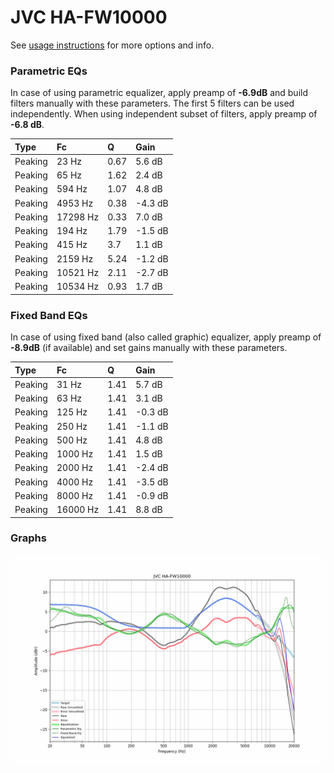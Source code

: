 # JVC HA-FW10000
See [usage instructions](https://github.com/jaakkopasanen/AutoEq#usage) for more options and info.

### Parametric EQs
In case of using parametric equalizer, apply preamp of **-6.9dB** and build filters manually
with these parameters. The first 5 filters can be used independently.
When using independent subset of filters, apply preamp of **-6.8 dB**.

| Type    | Fc       |    Q | Gain    |
|:--------|:---------|:-----|:--------|
| Peaking | 23 Hz    | 0.67 | 5.6 dB  |
| Peaking | 65 Hz    | 1.62 | 2.4 dB  |
| Peaking | 594 Hz   | 1.07 | 4.8 dB  |
| Peaking | 4953 Hz  | 0.38 | -4.3 dB |
| Peaking | 17298 Hz | 0.33 | 7.0 dB  |
| Peaking | 194 Hz   | 1.79 | -1.5 dB |
| Peaking | 415 Hz   | 3.7  | 1.1 dB  |
| Peaking | 2159 Hz  | 5.24 | -1.2 dB |
| Peaking | 10521 Hz | 2.11 | -2.7 dB |
| Peaking | 10534 Hz | 0.93 | 1.7 dB  |

### Fixed Band EQs
In case of using fixed band (also called graphic) equalizer, apply preamp of **-8.9dB**
(if available) and set gains manually with these parameters.

| Type    | Fc       |    Q | Gain    |
|:--------|:---------|:-----|:--------|
| Peaking | 31 Hz    | 1.41 | 5.7 dB  |
| Peaking | 63 Hz    | 1.41 | 3.1 dB  |
| Peaking | 125 Hz   | 1.41 | -0.3 dB |
| Peaking | 250 Hz   | 1.41 | -1.1 dB |
| Peaking | 500 Hz   | 1.41 | 4.8 dB  |
| Peaking | 1000 Hz  | 1.41 | 1.5 dB  |
| Peaking | 2000 Hz  | 1.41 | -2.4 dB |
| Peaking | 4000 Hz  | 1.41 | -3.5 dB |
| Peaking | 8000 Hz  | 1.41 | -0.9 dB |
| Peaking | 16000 Hz | 1.41 | 8.8 dB  |

### Graphs
![](./JVC%20HA-FW10000.png)